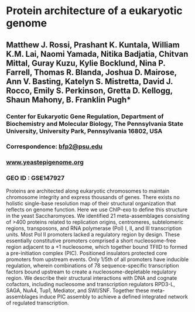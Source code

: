 # Protein architecture of a eukaryotic genome

## Matthew J. Rossi, Prashant K. Kuntala, William K.M. Lai, Naomi Yamada, Nitika Badjatia, Chitvan Mittal, Guray Kuzu, Kylie Bocklund, Nina P. Farrell, Thomas R. Blanda, Joshua D. Mairose, Ann V. Basting, Katelyn S. Mistretta, David J. Rocco, Emily S. Perkinson, Gretta D. Kellogg, Shaun Mahony, B. Franklin Pugh*

### Center for Eukaryotic Gene Regulation, Department of Biochemistry and Molecular Biology, The Pennsylvania State University, University Park, Pennsylvania 16802, USA

### Correspondence: bfp2@psu.edu

### www.yeastepigenome.org
### GEO ID : GSE147927

Proteins are architected along eukaryotic chromosomes to maintain chromosome integrity and express thousands of genes. There exists no holistic single-base resolution map of their structural organization that reflects on genome function. Here we use ChIP-exo to define this structure in the yeast Saccharomyces. We identified 21 meta-assemblages consisting of >400 proteins related to replication origins, centromeres, subtelomeric regions, transposons, and RNA polymerase (Pol) I, II, and III transcription units.  Most Pol II promoters lacked a regulatory region by design. These essentially constitutive promoters comprised a short nucleosome-free region adjacent to a +1 nucleosome, which together bound TFIID to formed a pre-initiation complex (PIC). Positioned insulators protected core promoters from upstream events. Only 1/5th of all promoters have inducible regulation, wherein combinations of 78 sequence-specific transcription factors bound upstream to create a nucleosome-depletable regulatory region. We describe their structural interactions with DNA and cognate cofactors, including nucleosome and transcription regulators RPD3-L, SAGA, NuA4, Tup1, Mediator, and SWI/SNF. Together these meta-assemblages induce PIC assembly to achieve a defined integrated network of regulated transcription. 
